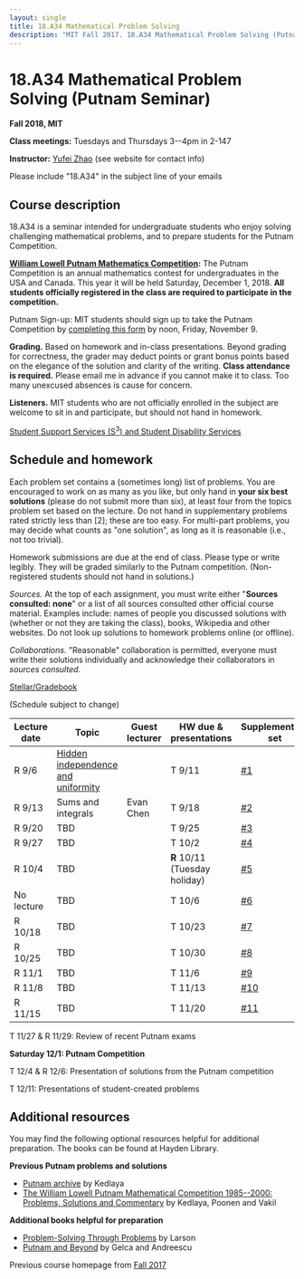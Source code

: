 ```yaml
---
layout: single
title: 18.A34 Mathematical Problem Solving
description: "MIT Fall 2017. 18.A34 Mathematical Problem Solving (Putnam Seminar)"
---
```


18.A34 Mathematical Problem Solving (Putnam Seminar)
====================================================

**Fall 2018, MIT**

**Class meetings:** Tuesdays and Thursdays 3--4pm in 2-147

**Instructor:** [Yufei Zhao](http://yufeizhao.com) (see website for contact info)

Please include "18.A34" in the subject line of your emails

## Course description

18.A34 is a seminar intended for undergraduate students who enjoy solving challenging mathematical problems, and to prepare students for the Putnam Competition.

**[William Lowell Putnam Mathematics Competition](http://math.scu.edu/putnam/):** The Putnam Competition is an annual mathematics
contest for undergraduates in the USA and Canada.  This year it will be held Saturday, December 1, 2018.
**All students officially registered in the class are required to participate in the competition.**

Putnam Sign-up: MIT students should sign up to take the Putnam Competition by [completing this form](https://goo.gl/forms/4u7fE0aUwD51NxQ33) by noon, Friday, November 9.

**Grading.** Based on homework and in-class presentations. Beyond grading for correctness, the grader may deduct points or grant bonus points based on the elegance of the solution and clarity of the writing. **Class attendance is required.** Please email me in advance if you cannot make it to class. Too many unexcused absences is cause for concern.

**Listeners.** MIT students who are not officially enrolled in the subject are welcome to sit in and participate, but should not hand in homework.

[Student Support Services (S<sup>3</sup>) and Student Disability Services](s3)

## Schedule and homework

Each problem set contains a (sometimes long) list of problems. You are encouraged to work on as many as you like, but only hand in **your six best solutions** (please do not submit more than six), at least four from the topics problem set based on the lecture. Do not hand in supplementary problems rated strictly less than [2]; these are too easy. For multi-part problems, you may decide what counts as "one solution", as long as it is reasonable (i.e., not too trivial).

Homework submissions are due at the end of class. Please type or write legibly. They will be graded similarly to the Putnam competition. (Non-registered students should not hand in solutions.)

_Sources._ At the top of each assignment, you must write either "**Sources consulted: none**" or a list of all sources consulted other official course material. Examples include: names of people you discussed solutions with (whether or not they are taking the class), books, Wikipedia and other websites. Do not look up solutions to homework problems online (or offline).

_Collaborations._ "Reasonable" collaboration is permitted, everyone must write their solutions individually and acknowledge their collaborators in _sources consulted_.

[Stellar/Gradebook](http://stellar.mit.edu/S/course/18/fa18/18.A34/)

(Schedule subject to change)

| Lecture date  |   Topic    |  Guest lecturer  |  HW due & presentations | Supplementary set |
|---------------|------------|------------------|-------------------------------|------------------------|
| R 9/6  | [Hidden independence and uniformity](indep.pdf) |      |    T 9/11 |  [\#1](hw1.pdf)
| R 9/13  | Sums and integrals          | Evan Chen | T 9/18 |  [\#2](hw2.pdf)
| R 9/20  | TBD | | T 9/25 |  [\#3](hw3.pdf)
| R 9/27  | TBD | | T 10/2 |  [\#4](hw4.pdf)
| R 10/4 | TBD | | **R** 10/11 (Tuesday holiday) |  [\#5](hw5.pdf)
| No lecture | TBD | | T 10/6           |  [\#6](hw6.pdf)
| R 10/18 | TBD | | T 10/23 |  [\#7](hw7.pdf)
| R 10/25 | TBD | | T 10/30 |  [\#8](hw8.pdf)
| R 11/1 | TBD | | T 11/6 |  [\#9](hw9.pdf)
| R 11/8 | TBD | | T 11/13 |  [\#10](hw10.pdf)
| R 11/15 | TBD | | T 11/20 |  [\#11](hw11.pdf)


T 11/27 & R 11/29: Review of recent Putnam exams

**Saturday 12/1: Putnam Competition**

T 12/4 & R 12/6: Presentation of solutions from the Putnam competition

T 12/11: Presentations of student-created problems

## Additional resources

You may find the following optional resources helpful for additional preparation. The books can be found at Hayden Library.

**Previous Putnam problems and solutions**

- [Putnam archive](http://kskedlaya.org/putnam-archive/) by Kedlaya
- [The William Lowell Putnam Mathematical Competition 1985--2000: Problems, Solutions and Commentary](https://www.amazon.com/William-Lowell-Mathematical-Competition-1985-2000/dp/0883858274) by Kedlaya, Poonen and Vakil

**Additional books helpful for preparation**

- [Problem-Solving Through Problems](https://www.amazon.com/Problem-Solving-Through-Problems-Problem-Mathematics/dp/0387961712/) by Larson
- [Putnam and Beyond](https://www.amazon.com/Putnam-Beyond-Razvan-Gelca/dp/0387257659/) by Gelca and Andreescu

Previous course homepage from [Fall 2017](fa17/)
